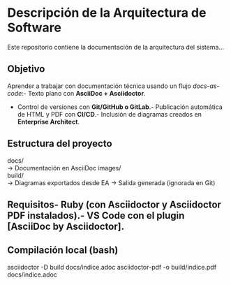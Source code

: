 # Descripción de la Arquitectura de Software
 Este repositorio contiene la documentación de la arquitectura del sistema...
 ## Objetivo
 Aprender a trabajar con documentación técnica usando un flujo *docs-as-code*:- Texto plano con **AsciiDoc + Asciidoctor**.
- Control de versiones con **Git/GitHub o GitLab**.- Publicación automática de HTML y PDF con **CI/CD**.- Inclusión de diagramas creados en **Enterprise Architect**.
 ## Estructura del proyecto
 docs/           
→ Documentación en AsciiDoc
 images/         
build/          
→ Diagramas exportados desde EA
 → Salida generada (ignorada en Git)
 ## Requisitos- Ruby (con Asciidoctor y Asciidoctor PDF instalados).- VS Code con el plugin [AsciiDoc by Asciidoctor].
 ## Compilación local (bash)
 asciidoctor -D build docs/indice.adoc
 asciidoctor-pdf -o build/indice.pdf docs/indice.adoc